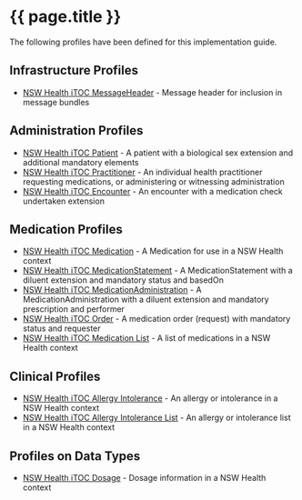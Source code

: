 # {{ page.title }}

The following profiles have been defined for this implementation guide.

## Infrastructure Profiles
* [NSW Health iTOC MessageHeader](StructureDefinition-nswhealthitocmessageheader.html) - Message header for inclusion in message bundles

## Administration Profiles
* [NSW Health iTOC Patient](StructureDefinition-nswhealthitocpatient.html) - A patient with a biological sex extension and additional mandatory elements 
* [NSW Health iTOC Practitioner](StructureDefinition-nswhealthitocpractitioner.html) - An individual health practitioner requesting medications, or administering or witnessing administration
* [NSW Health iTOC Encounter](StructureDefinition-nswhealthitocencounter.html) - An encounter with a medication check undertaken extension

## Medication Profiles
* [NSW Health iTOC Medication](StructureDefinition-nswhealthitocmedication.html) - A Medication for use in a NSW Health context
* [NSW Health iTOC MedicationStatement](StructureDefinition-nswhealthitocmedicationstatement.html) - A MedicationStatement with a diluent extension and mandatory status and basedOn
* [NSW Health iTOC MedicationAdministration](StructureDefinition-nswhealthitocmedicationadministration.html) - A MedicationAdministration with a diluent extension and mandatory prescription and performer
* [NSW Health iTOC Order](StructureDefinition-nswhealthitocorder.html) - A medication order (request) with mandatory status and requester
* [NSW Health iTOC Medication List](StructureDefinition-nswhealthitocmedicationlist.html) - A list of medications in a NSW Health context

## Clinical Profiles
* [NSW Health iTOC Allergy Intolerance](StructureDefinition-nswhealthitocallergyintolerance.html) - An allergy or intolerance in a NSW Health context
* [NSW Health iTOC Allergy Intolerance List](StructureDefinition-nswhealthitocallergyintolerancelist.html) - An allergy or intolerance list in a NSW Health context

## Profiles on Data Types
* [NSW Health iTOC Dosage](StructureDefinition-nswhealthitocdosage.html) - Dosage information in a NSW Health context

<br/>
